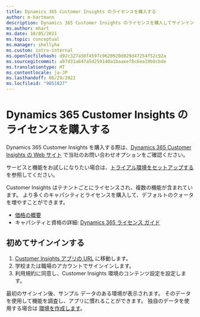 ```yaml
---
title: Dynamics 365 Customer Insights のライセンスを購入する
author: m-hartmann
description: Dynamics 365 Customer Insights のライセンスを購入してサインインし、アプリに慣れましょう。
ms.author: mhart
ms.date: 10/05/2021
ms.topic: conceptual
ms.manager: shellyha
ms.custom: intro-internal
ms.openlocfilehash: d92c327a58f4597c9620920d029d47254f52c92a
ms.sourcegitcommit: a97d31a647a5d259140a1baaeef8c6ea10b8cbde
ms.translationtype: HT
ms.contentlocale: ja-JP
ms.lasthandoff: 06/29/2022
ms.locfileid: "9051827"
---
```

# <a name="purchase-a-license-of-dynamics-365-customer-insights"></a>Dynamics 365 Customer Insights のライセンスを購入する

Dynamics 365 Customer Insights を購入する際は、[Dynamics 365 Customer Insights の Web サイト](https://dynamics.microsoft.com/ai/customer-insights/) で当社のお問い合わせオプションをご確認ください。

サービスと機能をお試しになりたい場合は、[トライアル環境をセットアップする](trial-signup.md)を参照してください。

Customer Insights はテナントごとにライセンスされ、複数の機能が含まれています。 より多くのキャパシティとライセンスを購入して、デフォルトのクォータを増やすことができます。
- [価格の概要](https://dynamics.microsoft.com/ai/customer-insights/pricing/)
- キャパシティと資格の詳細: [ Dynamics 365 ライセンス ガイド](https://go.microsoft.com/fwlink/?LinkId=866544)

## <a name="sign-in-for-the-first-time"></a>初めてサインインする

1. [Customer Insights アプリの URL](https://home.ci.ai.dynamics.com) に移動します。
1. 学校または職場のアカウントでサインインします。
1. 利用規約に同意し、Customer Insights 環境のコンテンツ設定を設定します。

最初のサインイン後、サンプル データのある環境が表示されます。 そのデータを使用して機能を調査し、アプリに慣れることができます。 独自のデータを使用する場合は [環境を作成します](create-environment.md)。
